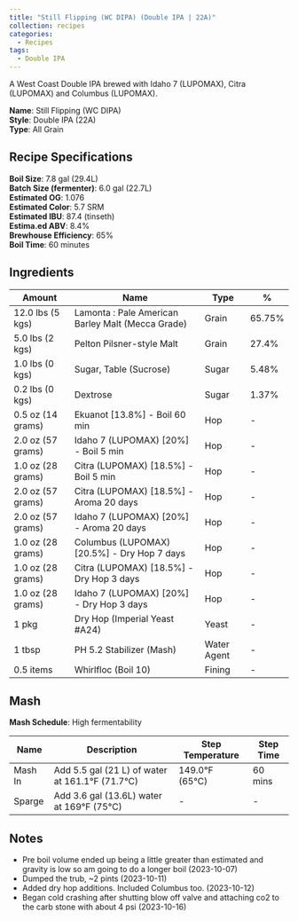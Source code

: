 ```yaml
---
title: "Still Flipping (WC DIPA) (Double IPA | 22A)"
collection: recipes
categories:
  - Recipes
tags:
  - Double IPA
---
```


A West Coast Double IPA brewed with Idaho 7 (LUPOMAX), Citra (LUPOMAX) and Columbus (LUPOMAX).

**Name**: Still Flipping (WC DIPA)<br />
**Style**: Double IPA (22A)<br />
**Type**: All Grain

## Recipe Specifications

**Boil Size**: 7.8 gal (29.4L)<br />
**Batch Size (fermenter)**: 6.0 gal (22.7L)<br />
**Estimated OG**: 1.076<br />
**Estimated Color**: 5.7 SRM<br />
**Estimated IBU**: 87.4 (tinseth)<br />
**Estima.ed ABV**: 8.4%<br />
**Brewhouse Efficiency**: 65%<br />
**Boil Time**: 60 minutes<br />

## Ingredients

| Amount            | Name                                              | Type        | %      |
| ----------------- | ------------------------------------------------- | ----------- | ------ |
| 12.0 lbs (5 kgs)  | Lamonta : Pale American Barley Malt (Mecca Grade) | Grain       | 65.75% |
| 5.0 lbs (2 kgs)   | Pelton Pilsner-style Malt                         | Grain       | 27.4%  |
| 1.0 lbs (0 kgs)   | Sugar, Table (Sucrose)                            | Sugar       | 5.48%  |
| 0.2 lbs (0 kgs)   | Dextrose                                          | Sugar       | 1.37%  |
| 0.5 oz (14 grams) | Ekuanot [13.8%] - Boil 60 min                     | Hop         | -      |
| 2.0 oz (57 grams) | Idaho 7 (LUPOMAX) [20%] - Boil 5 min              | Hop         | -      |
| 1.0 oz (28 grams) | Citra (LUPOMAX) [18.5%] - Boil 5 min              | Hop         | -      |
| 2.0 oz (57 grams) | Citra (LUPOMAX) [18.5%] - Aroma 20 days           | Hop         | -      |
| 2.0 oz (57 grams) | Idaho 7 (LUPOMAX) [20%] - Aroma 20 days           | Hop         | -      |
| 1.0 oz (28 grams) | Columbus (LUPOMAX) [20.5%] - Dry Hop 7 days       | Hop         | -      |
| 1.0 oz (28 grams) | Citra (LUPOMAX) [18.5%] - Dry Hop 3 days          | Hop         | -      |
| 1.0 oz (28 grams) | Idaho 7 (LUPOMAX) [20%] - Dry Hop 3 days          | Hop         | -      |
| 1 pkg             | Dry Hop (Imperial Yeast #A24)                     | Yeast       | -      |
| 1 tbsp            | PH 5.2 Stabilizer (Mash)                          | Water Agent | -      |
| 0.5 items         | Whirlfloc (Boil 10)                               | Fining      | -      |

## Mash

**Mash Schedule**: High fermentability

| Name    | Description                                             | Step Temperature       | Step Time |
| ------- | ------------------------------------------------------- | ---------------------- | --------- |
| Mash In | Add 5.5 gal (21 L) of water at 161.1&deg;F (71.7&deg;C) | 149.0&deg;F (65&deg;C) | 60 mins   |
| Sparge  | Add 3.6 gal (13.6L) water at 169&deg;F (75&deg;C)       | -                      | -         |

## Notes

- Pre boil volume ended up being a little greater than estimated and gravity is low so am going to do a longer boil (2023-10-07)
- Dumped the trub, ~2 pints (2023-10-11)
- Added dry hop additions. Included Columbus too. (2023-10-12)
- Began cold crashing after shutting blow off valve and attaching co2 to the carb stone with about 4 psi (2023-10-16)
